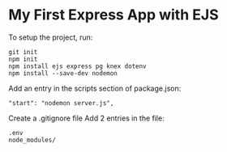 # My First Express App with EJS

To setup the project, run: 

```
git init
npm init
npm install ejs express pg knex dotenv
npm install --save-dev nodemon
```

Add an entry in the scripts section of package.json:
```
"start": "nodemon server.js",
```

Create a .gitignore file
Add 2 entries in the file:
```
.env
node_modules/
```
